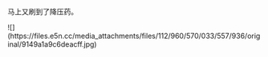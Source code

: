 <p>马上又刷到了降压药。</p>
![](https://files.e5n.cc/media_attachments/files/112/960/570/033/557/936/original/9149a1a9c6deacff.jpg)